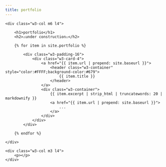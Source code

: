 ```yaml
---
title: portfolio
---
```


<div class="w3-row">
    <div class="w3-col m3 l4">
        <p></p>
    </div>

    <div class="w3-col m6 l4">

        <h1>portfolio</h1>
        <h2>⚠︎under construction⚠︎</h2>

        {% for item in site.portfolio %}

            <div class="w3-padding-16">
                <div class="w3-card-4">
                    <a href="{{ item.url | prepend: site.baseurl }}">
                        <header class="w3-container" style="color:#FFFF;background-color:#679">
                            {{ item.title }}
                        </header>
                    </a>
                    <div class="w3-container">
                        {{ item.excerpt | strip_html | truncatewords: 20 | markdownify }}
                        <a href="{{ item.url | prepend: site.baseurl }}">
                            ...
                        </a>
                    </div>
                </div>
            </div>

        {% endfor %}

    </div>

    <div class="w3-col m3 l4">
        <p></p>
    </div>

</div>
